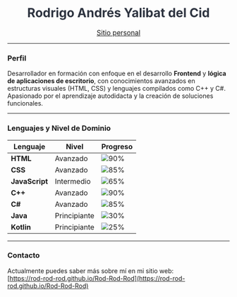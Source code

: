 <!-- Banner -->
<h1 align="center" style="color:#2e3440; font-weight:bold; font-size:2em">
  Rodrigo Andrés Yalibat del Cid
</h1>

<p align="center">
  <a href="https://rod-rod-rod.github.io/Rod-Rod-Rod" style="font-size: 1.1em;">Sitio personal</a>
</p>

---

### Perfil

Desarrollador en formación con enfoque en el desarrollo **Frontend** y **lógica de aplicaciones de escritorio**, con conocimientos avanzados en estructuras visuales (HTML, CSS) y lenguajes compilados como C++ y C#. Apasionado por el aprendizaje autodidacta y la creación de soluciones funcionales.

---

### Lenguajes y Nivel de Dominio

| Lenguaje     | Nivel        | Progreso                                                               |
|--------------|--------------|------------------------------------------------------------------------|
| **HTML**     | Avanzado     | ![90%](https://progress-bar.dev/90/?title=HTML&width=200&color=3b82f6) |
| **CSS**      | Avanzado     | ![85%](https://progress-bar.dev/85/?title=CSS&width=200&color=10b981)  |
| **JavaScript**| Intermedio  | ![65%](https://progress-bar.dev/65/?title=JS&width=200&color=f59e0b)   |
| **C++**      | Avanzado     | ![90%](https://progress-bar.dev/90/?title=C++&width=200&color=8b5cf6)  |
| **C#**       | Avanzado     | ![85%](https://progress-bar.dev/85/?title=C%23&width=200&color=6366f1) |
| **Java**     | Principiante | ![30%](https://progress-bar.dev/30/?title=Java&width=200&color=ef4444) |
| **Kotlin**   | Principiante | ![25%](https://progress-bar.dev/25/?title=Kotlin&width=200&color=ec4899)|

---

### Contacto

Actualmente puedes saber más sobre mí en mi sitio web:  
[https://rod-rod-rod.github.io/Rod-Rod-Rod](https://rod-rod-rod.github.io/Rod-Rod-Rod)
